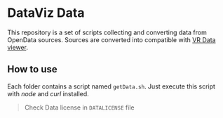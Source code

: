 # DataViz Data

This repository is a set of scripts collecting and converting data from OpenData sources.
Sources are converted into compatible with [VR Data viewer](https://github.com/TngBlt/DataViz).

## How to use

Each folder contains a script named `getData.sh`. 
Just execute this script with *node* and *curl* installed.

> Check Data license in `DATALICENSE` file